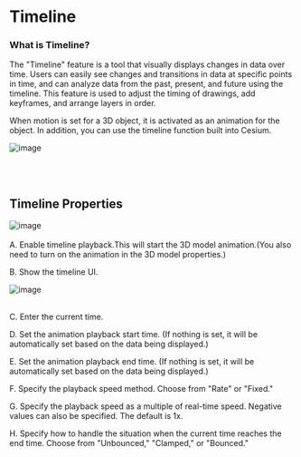 # Timeline

### What is Timeline?

The "Timeline" feature is a tool that visually displays changes in data over time. Users can easily see changes and transitions in data at specific points in time, and can analyze data from the past, present, and future using the timeline. This feature is used to adjust the timing of drawings, add keyframes, and arrange layers in order.

When motion is set for a 3D object, it is activated as an animation for the object. In addition, you can use the timeline function built into Cesium.

![image](https://github.com/CS-eukarya/User-Manual-English-/assets/154571156/bb83eb39-e778-422a-b3a3-84894259d7ce)
  
<br>
<br>

## Timeline Properties

![image](https://github.com/CS-eukarya/User-Manual-English-/assets/154571156/54c7b584-35dc-4c29-b23e-c044b715b9ad) 
<br>
<br>
A. Enable timeline playback.This will start the 3D model animation.(You also need to turn on the animation in the 3D model properties.)

B. Show the timeline UI.

![image](https://github.com/CS-eukarya/User-Manual-English-/assets/154571156/19484287-354b-4253-a651-e382403eedde)
<br>
<br>

C. Enter the current time.

D. Set the animation playback start time. (If nothing is set, it will be automatically set based on the data being displayed.)

E. Set the animation playback end time. (If nothing is set, it will be automatically set based on the data being displayed.)

F. Specify the playback speed method. Choose from "Rate" or "Fixed."

G. Specify the playback speed as a multiple of real-time speed. Negative values can also be specified. The default is 1x.

H. Specify how to handle the situation when the current time reaches the end time. Choose from "Unbounced," "Clamped," or "Bounced."
